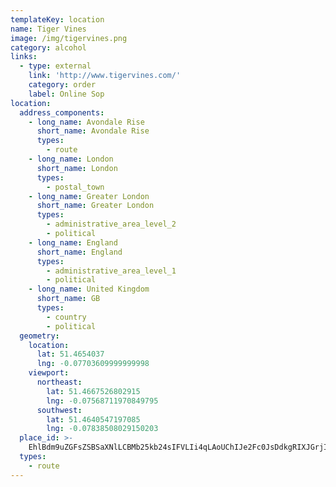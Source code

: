 ```yaml
---
templateKey: location
name: Tiger Vines
image: /img/tigervines.png
category: alcohol
links:
  - type: external
    link: 'http://www.tigervines.com/'
    category: order
    label: Online Sop
location:
  address_components:
    - long_name: Avondale Rise
      short_name: Avondale Rise
      types:
        - route
    - long_name: London
      short_name: London
      types:
        - postal_town
    - long_name: Greater London
      short_name: Greater London
      types:
        - administrative_area_level_2
        - political
    - long_name: England
      short_name: England
      types:
        - administrative_area_level_1
        - political
    - long_name: United Kingdom
      short_name: GB
      types:
        - country
        - political
  geometry:
    location:
      lat: 51.4654037
      lng: -0.07703609999999998
    viewport:
      northeast:
        lat: 51.4667526802915
        lng: -0.07568711970849795
      southwest:
        lat: 51.4640547197085
        lng: -0.07838508029150203
  place_id: >-
    EhlBdm9uZGFsZSBSaXNlLCBMb25kb24sIFVLIi4qLAoUChIJe2Fc0JsDdkgRIXJGrjIFc8oSFAoSCamRx0IRO1oCEXoliDJDoPjE
  types:
    - route
---
```

